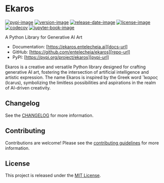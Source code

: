# Ekaros

[![pypi-image]][pypi-url]
[![version-image]][release-url]
[![release-date-image]][release-url]
[![license-image]][license-url]
[![codecov][codecov-image]][codecov-url]
[![jupyter-book-image]][docs-url]

<!-- Links: -->
[codecov-image]: https://codecov.io/gh/entelecheia/ekaros/branch/main/graph/badge.svg?token=PTZWYZT2X9
[codecov-url]: https://codecov.io/gh/entelecheia/ekaros
[pypi-image]: https://img.shields.io/pypi/v/ekaros
[license-image]: https://img.shields.io/github/license/entelecheia/ekaros
[license-url]: https://github.com/entelecheia/ekaros/blob/main/LICENSE
[version-image]: https://img.shields.io/github/v/release/entelecheia/ekaros?sort=semver
[release-date-image]: https://img.shields.io/github/release-date/entelecheia/ekaros
[release-url]: https://github.com/entelecheia/ekaros/releases
[jupyter-book-image]: https://jupyterbook.org/en/stable/_images/badge.svg

[repo-url]: https://github.com/entelecheia/ekaros
[pypi-url]: https://pypi.org/project/ekaros
[docs-url]: https://ekaros.entelecheia.ai
[changelog]: https://github.com/entelecheia/ekaros/blob/main/CHANGELOG.md
[contributing guidelines]: https://github.com/entelecheia/ekaros/blob/main/CONTRIBUTING.md
<!-- Links: -->

A Python Library for Generative AI Art

- Documentation: [https://ekaros.entelecheia.ai][docs-url]
- GitHub: [https://github.com/entelecheia/ekaros][repo-url]
- PyPI: [https://pypi.org/project/ekaros][pypi-url]

Ekaros is a creative and versatile Python library designed for crafting generative AI art, fostering the intersection of artificial intelligence and artistic expression. The name Ekaros is inspired by the Greek word Ἴκαρος (Icarus), symbolizing the limitless possibilities and aspirations in the realm of AI-driven creativity.

## Changelog

See the [CHANGELOG] for more information.

## Contributing

Contributions are welcome! Please see the [contributing guidelines] for more information.

## License

This project is released under the [MIT License][license-url].
